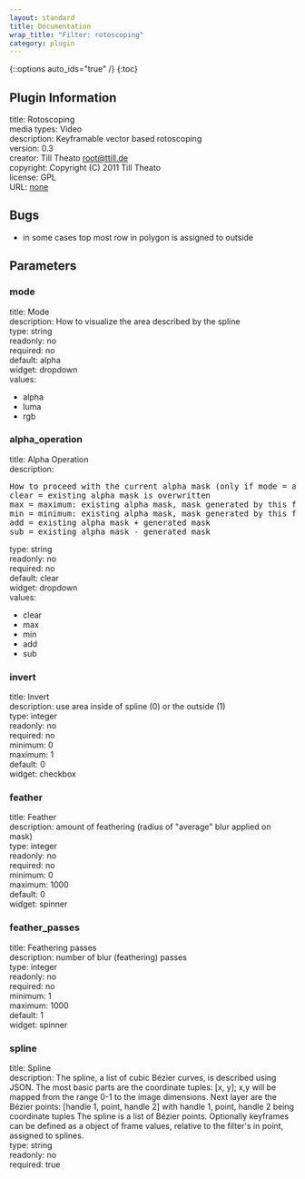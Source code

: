 ```yaml
---
layout: standard
title: Documentation
wrap_title: "Filter: rotoscoping"
category: plugin
---
```

{::options auto_ids="true" /}
{:toc}

## Plugin Information

title: Rotoscoping  
media types:
Video  
description: Keyframable vector based rotoscoping  
version: 0.3  
creator: Till Theato <root@ttill.de>  
copyright: Copyright (C) 2011 Till Theato  
license: GPL  
URL: [none](none)  

## Bugs

* in some cases top most row in polygon is assigned to outside

## Parameters

### mode

title: Mode    
description:
How to visualize the area described by the spline  
type: string  
readonly: no  
required: no  
default: alpha  
widget: dropdown  
values:  
* alpha
* luma
* rgb

### alpha_operation

title: Alpha Operation    
description:
<pre>
How to proceed with the current alpha mask (only if mode = alpha).
clear = existing alpha mask is overwritten
max = maximum: existing alpha mask, mask generated by this filter
min = minimum: existing alpha mask, mask generated by this filter
add = existing alpha mask + generated mask
sub = existing alpha mask - generated mask
</pre>
type: string  
readonly: no  
required: no  
default: clear  
widget: dropdown  
values:  
* clear
* max
* min
* add
* sub

### invert

title: Invert    
description:
use area inside of spline (0) or the outside (1)  
type: integer  
readonly: no  
required: no  
minimum: 0  
maximum: 1  
default: 0  
widget: checkbox  

### feather

title: Feather    
description:
amount of feathering (radius of &quot;average&quot; blur applied on mask)  
type: integer  
readonly: no  
required: no  
minimum: 0  
maximum: 1000  
default: 0  
widget: spinner  

### feather_passes

title: Feathering passes    
description:
number of blur (feathering) passes  
type: integer  
readonly: no  
required: no  
minimum: 1  
maximum: 1000  
default: 1  
widget: spinner  

### spline

title: Spline    
description:
The spline, a list of cubic Bézier curves, is described using JSON. The most basic parts are the coordinate tuples: [x, y]; x,y will be mapped from the range 0-1 to the image dimensions. Next layer are the Bézier points: [handle 1, point, handle 2] with handle 1, point, handle 2 being coordinate tuples The spline is a list of Bézier points. Optionally keyframes can be defined as a object of frame values, relative to the filter&#39;s in point, assigned to splines.  
type: string  
readonly: no  
required: true  

